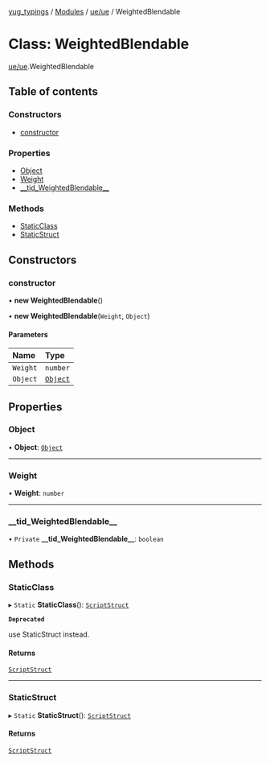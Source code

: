 [yug_typings](../README.md) / [Modules](../modules.md) / [ue/ue](../modules/ue_ue.md) / WeightedBlendable

# Class: WeightedBlendable

[ue/ue](../modules/ue_ue.md).WeightedBlendable

## Table of contents

### Constructors

- [constructor](ue_ue.WeightedBlendable.md#constructor)

### Properties

- [Object](ue_ue.WeightedBlendable.md#object)
- [Weight](ue_ue.WeightedBlendable.md#weight)
- [\_\_tid\_WeightedBlendable\_\_](ue_ue.WeightedBlendable.md#__tid_weightedblendable__)

### Methods

- [StaticClass](ue_ue.WeightedBlendable.md#staticclass)
- [StaticStruct](ue_ue.WeightedBlendable.md#staticstruct)

## Constructors

### constructor

• **new WeightedBlendable**()

• **new WeightedBlendable**(`Weight`, `Object`)

#### Parameters

| Name | Type |
| :------ | :------ |
| `Weight` | `number` |
| `Object` | [`Object`](ue_ue.Object.md) |

## Properties

### Object

• **Object**: [`Object`](ue_ue.Object.md)

___

### Weight

• **Weight**: `number`

___

### \_\_tid\_WeightedBlendable\_\_

• `Private` **\_\_tid\_WeightedBlendable\_\_**: `boolean`

## Methods

### StaticClass

▸ `Static` **StaticClass**(): [`ScriptStruct`](ue_ue.ScriptStruct.md)

**`Deprecated`**

use StaticStruct instead.

#### Returns

[`ScriptStruct`](ue_ue.ScriptStruct.md)

___

### StaticStruct

▸ `Static` **StaticStruct**(): [`ScriptStruct`](ue_ue.ScriptStruct.md)

#### Returns

[`ScriptStruct`](ue_ue.ScriptStruct.md)
